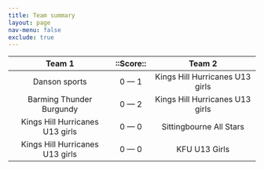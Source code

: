 ```yaml
---
title: Team summary
layout: page
nav-menu: false
exclude: true
---
```




|             Team 1              |  ::Score::  |             Team 2              |
|:-------------------------------:|:-----------:|:-------------------------------:|
|          Danson sports          | 0 &mdash; 1 | Kings Hill Hurricanes U13 girls |
|    Barming Thunder Burgundy     | 0 &mdash; 2 | Kings Hill Hurricanes U13 girls |
| Kings Hill Hurricanes U13 girls | 0 &mdash; 0 |     Sittingbourne All Stars     |
| Kings Hill Hurricanes U13 girls | 0 &mdash; 0 |          KFU U13 Girls          |

 <br /><br /><br />